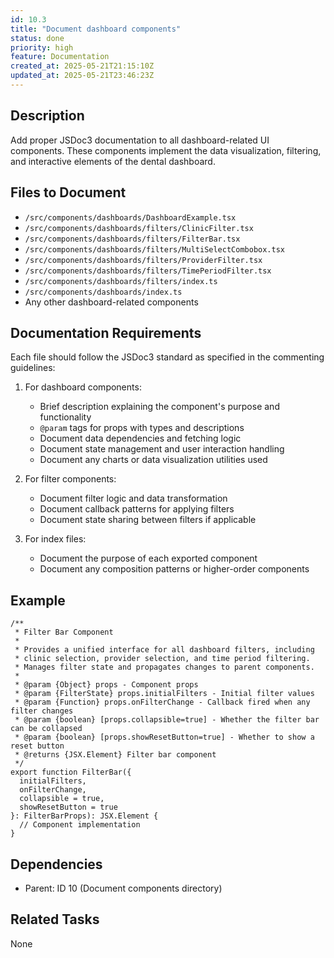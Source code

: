 ```yaml
---
id: 10.3
title: "Document dashboard components"
status: done
priority: high
feature: Documentation
created_at: 2025-05-21T21:15:10Z
updated_at: 2025-05-21T23:46:23Z
---
```


## Description

Add proper JSDoc3 documentation to all dashboard-related UI components. These components implement the data visualization, filtering, and interactive elements of the dental dashboard.

## Files to Document

- `/src/components/dashboards/DashboardExample.tsx`
- `/src/components/dashboards/filters/ClinicFilter.tsx`
- `/src/components/dashboards/filters/FilterBar.tsx`
- `/src/components/dashboards/filters/MultiSelectCombobox.tsx`
- `/src/components/dashboards/filters/ProviderFilter.tsx`
- `/src/components/dashboards/filters/TimePeriodFilter.tsx`
- `/src/components/dashboards/filters/index.ts`
- `/src/components/dashboards/index.ts`
- Any other dashboard-related components

## Documentation Requirements

Each file should follow the JSDoc3 standard as specified in the commenting guidelines:

1. For dashboard components:
   - Brief description explaining the component's purpose and functionality
   - `@param` tags for props with types and descriptions
   - Document data dependencies and fetching logic
   - Document state management and user interaction handling
   - Document any charts or data visualization utilities used

2. For filter components:
   - Document filter logic and data transformation
   - Document callback patterns for applying filters
   - Document state sharing between filters if applicable

3. For index files:
   - Document the purpose of each exported component
   - Document any composition patterns or higher-order components

## Example

```tsx
/**
 * Filter Bar Component
 * 
 * Provides a unified interface for all dashboard filters, including
 * clinic selection, provider selection, and time period filtering.
 * Manages filter state and propagates changes to parent components.
 *
 * @param {Object} props - Component props
 * @param {FilterState} props.initialFilters - Initial filter values
 * @param {Function} props.onFilterChange - Callback fired when any filter changes
 * @param {boolean} [props.collapsible=true] - Whether the filter bar can be collapsed
 * @param {boolean} [props.showResetButton=true] - Whether to show a reset button
 * @returns {JSX.Element} Filter bar component
 */
export function FilterBar({
  initialFilters,
  onFilterChange,
  collapsible = true,
  showResetButton = true
}: FilterBarProps): JSX.Element {
  // Component implementation
}
```

## Dependencies

- Parent: ID 10 (Document components directory)

## Related Tasks

None
